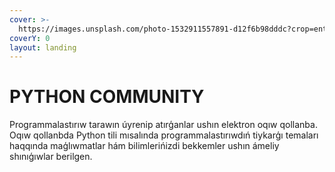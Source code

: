 ```yaml
---
cover: >-
  https://images.unsplash.com/photo-1532911557891-d12f6b98dddc?crop=entropy&cs=tinysrgb&fm=jpg&ixid=MnwxOTcwMjR8MHwxfHNlYXJjaHw2fHxzdW58ZW58MHx8fHwxNjc4MzcwNjcz&ixlib=rb-4.0.3&q=80
coverY: 0
layout: landing
---
```


# PYTHON COMMUNITY

Programmalastırıw tarawın úyrenip atırģanlar ushın elektron oqıw qollanba. Oqıw qollanbda Python tili mısalında programmalastırıwdıń tiykarģı temaları haqqında maģlıwmatlar hám bilimlerińizdi bekkemler ushın ámeliy shınıģıwlar berilgen.

